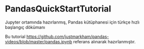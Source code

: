 # PandasQuickStartTutorial
Jupyter ortamında hazırlanmış, Pandas kütüphanesi için türkçe hızlı başlangıç dökümanı

Bu tutorial https://github.com/justmarkham/pandas-videos/blob/master/pandas.ipynb referans alınarak hazırlanmıştır.
